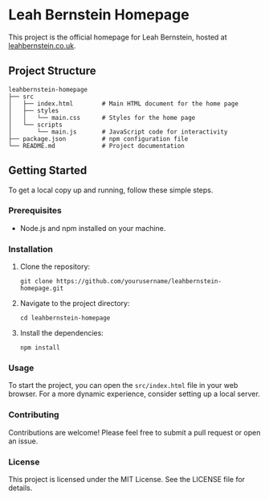 # Leah Bernstein Homepage

This project is the official homepage for Leah Bernstein, hosted at [leahbernstein.co.uk](https://leahbernstein.co.uk/).

## Project Structure

```
leahbernstein-homepage
├── src
│   ├── index.html        # Main HTML document for the home page
│   ├── styles
│   │   └── main.css      # Styles for the home page
│   └── scripts
│       └── main.js       # JavaScript code for interactivity
├── package.json          # npm configuration file
└── README.md             # Project documentation
```

## Getting Started

To get a local copy up and running, follow these simple steps.

### Prerequisites

- Node.js and npm installed on your machine.

### Installation

1. Clone the repository:
   ```
   git clone https://github.com/yourusername/leahbernstein-homepage.git
   ```
2. Navigate to the project directory:
   ```
   cd leahbernstein-homepage
   ```
3. Install the dependencies:
   ```
   npm install
   ```

### Usage

To start the project, you can open the `src/index.html` file in your web browser. For a more dynamic experience, consider setting up a local server.

### Contributing

Contributions are welcome! Please feel free to submit a pull request or open an issue.

### License

This project is licensed under the MIT License. See the LICENSE file for details.
